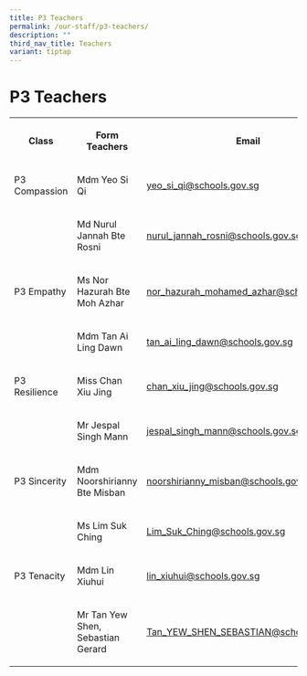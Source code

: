 ```yaml
---
title: P3 Teachers
permalink: /our-staff/p3-teachers/
description: ""
third_nav_title: Teachers
variant: tiptap
---
```

<h1><strong>P3 Teachers</strong></h1>
<table style="minWidth: 75px">
<colgroup>
<col>
<col>
<col>
</colgroup>
<tbody>
<tr>
<th rowspan="1" colspan="1">
<p>Class</p>
</th>
<th rowspan="1" colspan="1">
<p>Form Teachers</p>
</th>
<th rowspan="1" colspan="1">
<p>Email</p>
</th>
</tr>
<tr>
<td rowspan="1" colspan="1">
<p>P3 Compassion</p>
</td>
<td rowspan="1" colspan="1">
<p>Mdm Yeo Si Qi</p>
</td>
<td rowspan="1" colspan="1">
<p><a href="mailto:yeo_si_qi@schools.gov.sg" rel="noopener noreferrer nofollow" target="_blank">yeo_si_qi@schools.gov.sg</a>
</p>
</td>
</tr>
<tr>
<td rowspan="1" colspan="1">
<p></p>
</td>
<td rowspan="1" colspan="1">
<p>Md Nurul Jannah Bte Rosni</p>
</td>
<td rowspan="1" colspan="1">
<p><a href="mailto:nurul_jannah_rosni@schools.gov.sg" rel="noopener noreferrer nofollow" target="_blank">nurul_jannah_rosni@schools.gov.sg</a>
</p>
</td>
</tr>
<tr>
<td rowspan="1" colspan="1">
<p>P3 Empathy</p>
</td>
<td rowspan="1" colspan="1">
<p>Ms Nor Hazurah Bte Moh Azhar</p>
</td>
<td rowspan="1" colspan="1">
<p><a href="mailto:nor_hazurah_mohamed_azhar@schools.gov.sg" rel="noopener noreferrer nofollow" target="_blank">nor_hazurah_mohamed_azhar@schools.gov.sg</a>
</p>
</td>
</tr>
<tr>
<td rowspan="1" colspan="1">
<p></p>
</td>
<td rowspan="1" colspan="1">
<p>Mdm Tan Ai Ling Dawn</p>
</td>
<td rowspan="1" colspan="1">
<p><a href="mailto:tan_ai_ling_dawn@schools.gov.sg" rel="noopener noreferrer nofollow" target="_blank">tan_ai_ling_dawn@schools.gov.sg</a>
</p>
</td>
</tr>
<tr>
<td rowspan="1" colspan="1">
<p>P3 Resilience</p>
</td>
<td rowspan="1" colspan="1">
<p>Miss Chan Xiu Jing</p>
</td>
<td rowspan="1" colspan="1">
<p><a href="mailto:chan_xiu_jing@schools.gov.sg" rel="noopener noreferrer nofollow" target="_blank">chan_xiu_jing@schools.gov.sg</a>
</p>
</td>
</tr>
<tr>
<td rowspan="1" colspan="1">
<p></p>
</td>
<td rowspan="1" colspan="1">
<p>Mr Jespal Singh Mann</p>
</td>
<td rowspan="1" colspan="1">
<p><a href="mailto:jespal_singh_mann@schools.gov.sg" rel="noopener noreferrer nofollow" target="_blank">jespal_singh_mann@schools.gov.sg</a>
</p>
</td>
</tr>
<tr>
<td rowspan="1" colspan="1">
<p>P3 Sincerity</p>
</td>
<td rowspan="1" colspan="1">
<p>Mdm Noorshirianny Bte Misban</p>
</td>
<td rowspan="1" colspan="1">
<p><a href="mailto:noorshirianny_misban@schools.gov.sg" rel="noopener noreferrer nofollow" target="_blank">noorshirianny_misban@schools.gov.sg</a>
</p>
</td>
</tr>
<tr>
<td rowspan="1" colspan="1">
<p></p>
</td>
<td rowspan="1" colspan="1">
<p>Ms Lim Suk Ching</p>
</td>
<td rowspan="1" colspan="1">
<p><a href="mailto:Lim_Suk_Ching@schools.gov.sg" rel="noopener noreferrer nofollow" target="_blank">Lim_Suk_Ching@schools.gov.sg</a>
</p>
</td>
</tr>
<tr>
<td rowspan="1" colspan="1">
<p>P3 Tenacity</p>
</td>
<td rowspan="1" colspan="1">
<p>Mdm Lin Xiuhui</p>
</td>
<td rowspan="1" colspan="1">
<p><a href="mailto:lin_xiuhui@schools.gov.sg" rel="noopener noreferrer nofollow" target="_blank">lin_xiuhui@schools.gov.sg</a>
</p>
</td>
</tr>
<tr>
<td rowspan="1" colspan="1">
<p></p>
</td>
<td rowspan="1" colspan="1">
<p>Mr Tan Yew Shen, Sebastian Gerard</p>
</td>
<td rowspan="1" colspan="1">
<p><a href="mailto:Tan_YEW_SHEN_SEBASTIAN@schools.gov.sg" rel="noopener noreferrer nofollow" target="_blank">Tan_YEW_SHEN_SEBASTIAN@schools.gov.sg</a>
</p>
</td>
</tr>
</tbody>
</table>
<p></p>